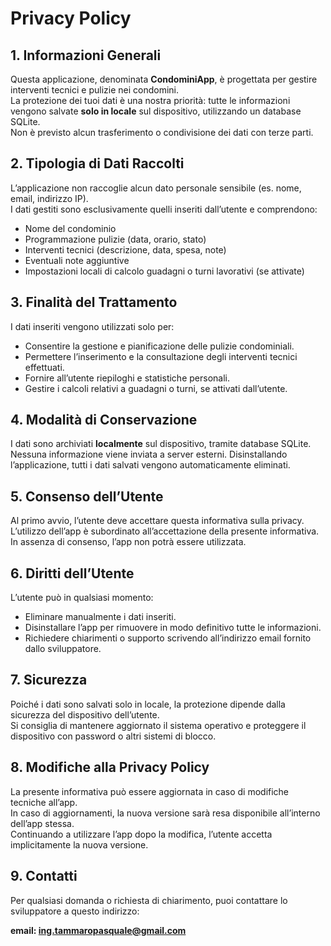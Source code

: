 # Privacy Policy

## 1. Informazioni Generali
Questa applicazione, denominata **CondominiApp**, è progettata per gestire interventi tecnici e pulizie nei condomini.  
La protezione dei tuoi dati è una nostra priorità: tutte le informazioni vengono salvate **solo in locale** sul dispositivo, utilizzando un database SQLite.  
Non è previsto alcun trasferimento o condivisione dei dati con terze parti.

## 2. Tipologia di Dati Raccolti
L’applicazione non raccoglie alcun dato personale sensibile (es. nome, email, indirizzo IP).  
I dati gestiti sono esclusivamente quelli inseriti dall’utente e comprendono:
- Nome del condominio
- Programmazione pulizie (data, orario, stato)
- Interventi tecnici (descrizione, data, spesa, note)
- Eventuali note aggiuntive
- Impostazioni locali di calcolo guadagni o turni lavorativi (se attivate)

## 3. Finalità del Trattamento
I dati inseriti vengono utilizzati solo per:
 - Consentire la gestione e pianificazione delle pulizie condominiali.
 - Permettere l’inserimento e la consultazione degli interventi tecnici effettuati.
 - Fornire all’utente riepiloghi e statistiche personali.
 - Gestire i calcoli relativi a guadagni o turni, se attivati dall’utente.

## 4. Modalità di Conservazione
I dati sono archiviati **localmente** sul dispositivo, tramite database SQLite.
Nessuna informazione viene inviata a server esterni.
Disinstallando l’applicazione, tutti i dati salvati vengono automaticamente eliminati.

## 5. Consenso dell’Utente
Al primo avvio, l’utente deve accettare questa informativa sulla privacy.  
L’utilizzo dell’app è subordinato all’accettazione della presente informativa.  
In assenza di consenso, l’app non potrà essere utilizzata.

## 6. Diritti dell’Utente
L’utente può in qualsiasi momento:
 - Eliminare manualmente i dati inseriti.
 - Disinstallare l’app per rimuovere in modo definitivo tutte le informazioni.
 - Richiedere chiarimenti o supporto scrivendo all’indirizzo email fornito dallo sviluppatore.

## 7. Sicurezza
Poiché i dati sono salvati solo in locale, la protezione dipende dalla sicurezza del dispositivo dell’utente.  
Si consiglia di mantenere aggiornato il sistema operativo e proteggere il dispositivo con password o altri sistemi di blocco.

## 8. Modifiche alla Privacy Policy
La presente informativa può essere aggiornata in caso di modifiche tecniche all’app.  
In caso di aggiornamenti, la nuova versione sarà resa disponibile all’interno dell’app stessa.  
Continuando a utilizzare l’app dopo la modifica, l’utente accetta implicitamente la nuova versione.

## 9. Contatti
Per qualsiasi domanda o richiesta di chiarimento, puoi contattare lo sviluppatore a questo indirizzo:  

**email: ing.tammaropasquale@gmail.com**
